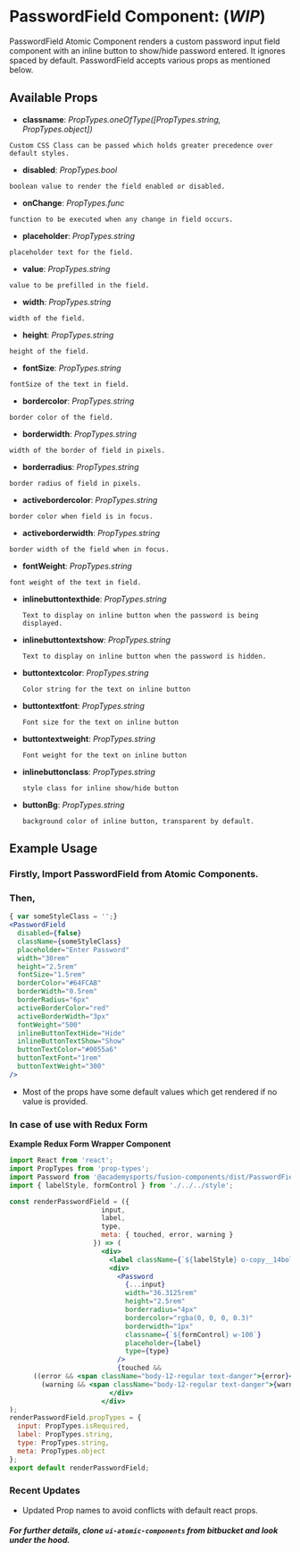 # PasswordField Component: (**_WIP_**)

PasswordField Atomic Component renders a custom password input field component with an inline button to show/hide password entered. It ignores spaced by default. PasswordField accepts various props as mentioned below.

## Available Props

* **classname**: *PropTypes.oneOfType([PropTypes.string, PropTypes.object])* 

```Custom CSS Class can be passed which holds greater precedence over default styles.```

* **disabled**: *PropTypes.bool*

```boolean value to render the field enabled or disabled.```

* **onChange**: *PropTypes.func*

```function to be executed when any change in field occurs.```

* **placeholder**: *PropTypes.string*

```placeholder text for the field.```

* **value**: *PropTypes.string*

```value to be prefilled in the field.```

* **width**: *PropTypes.string*

```width of the field.```

* **height**: *PropTypes.string*

```height of the field.```

* **fontSize**: *PropTypes.string*

```fontSize of the text in field.```

* **bordercolor**: *PropTypes.string*

```border color of the field.```

* **borderwidth**: *PropTypes.string*

```width of the border of field in pixels.```

* **borderradius**: *PropTypes.string* 

```border radius of field in pixels.```

* **activebordercolor**: *PropTypes.string* 

```border color when field is in focus.```

* **activeborderwidth**: *PropTypes.string*

```border width of the field when in focus.```

* **fontWeight**: *PropTypes.string*

```font weight of the text in field.```

* **inlinebuttontexthide**: *PropTypes.string*

  ```Text to display on inline button when the password is being displayed.```


* **inlinebuttontextshow**: *PropTypes.string*

  ```Text to display on inline button when the password is hidden.```

* **buttontextcolor**: *PropTypes.string*

  ```Color string for the text on inline button```

* **buttontextfont**: *PropTypes.string*

  ```Font size for the text on inline button```

* **buttontextweight**: *PropTypes.string*

  ```Font weight for the text on inline button```

* **inlinebuttonclass**: *PropTypes.string*

  ```style class for inline show/hide button```
  
* **buttonBg**: *PropTypes.string*

  ```background color of inline button, transparent by default.```

## Example Usage

### Firstly, Import PasswordField from Atomic Components.

### Then,

``` jsx
{ var someStyleClass = '';}
<PasswordField 
  disabled={false} 
  className={someStyleClass}
  placeholder="Enter Password" 
  width="30rem" 
  height="2.5rem" 
  fontSize="1.5rem" 
  borderColor="#64FCAB" 
  borderWidth="0.5rem" 
  borderRadius="6px" 
  activeBorderColor="red" 
  activeBorderWidth="3px" 
  fontWeight="500" 
  inlineButtonTextHide="Hide"
  inlineButtonTextShow="Show"
  buttonTextColor="#0055a6"
  buttonTextFont="1rem"
  buttonTextWeight="300"
/>
```

* Most of the props have some default values which get rendered if no value is provided. 

### In case of use with Redux Form

**Example Redux Form Wrapper Component**

``` jsx
import React from 'react';
import PropTypes from 'prop-types';
import Password from '@academysports/fusion-components/dist/PasswordField';
import { labelStyle, formControl } from './../../style';

const renderPasswordField = ({
                       input,
                       label,
                       type,
                       meta: { touched, error, warning }
                     }) => (
                       <div>
                         <label className={`${labelStyle} o-copy__14bold p-quarter`}>{label}</label>
                         <div>
                           <Password
                             {...input}
                             width="36.3125rem"
                             height="2.5rem"
                             borderradius="4px"
                             bordercolor="rgba(0, 0, 0, 0.3)"
                             borderwidth="1px"
                             classname={`${formControl} w-100`}
                             placeholder={label}
                             type={type}
                           />
                           {touched &&
      ((error && <span className="body-12-regular text-danger">{error}</span>) ||
        (warning && <span className="body-12-regular text-danger">{warning}</span>))}
                         </div>
                       </div>
);
renderPasswordField.propTypes = {
  input: PropTypes.isRequired,
  label: PropTypes.string,
  type: PropTypes.string,
  meta: PropTypes.object
};
export default renderPasswordField;

```
### Recent Updates
* Updated Prop names to avoid conflicts with default react props.

##### For further details, clone ```ui-atomic-components``` from bitbucket and look under the hood. 